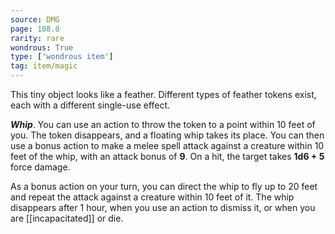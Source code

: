 ```yaml
---
source: DMG
page: 188.0
rarity: rare
wondrous: True
type: ['wondrous item']
tag: item/magic
---
```


This tiny object looks like a feather. Different types of feather tokens exist, each with a different single-use effect.

**_Whip_**. You can use an action to throw the token to a point within 10 feet of you. The token disappears, and a floating whip takes its place. You can then use a bonus action to make a melee spell attack against a creature within 10 feet of the whip, with an attack bonus of **9**. On a hit, the target takes **1d6 + 5** force damage.

As a bonus action on your turn, you can direct the whip to fly up to 20 feet and repeat the attack against a creature within 10 feet of it. The whip disappears after 1 hour, when you use an action to dismiss it, or when you are [[incapacitated]] or die.


